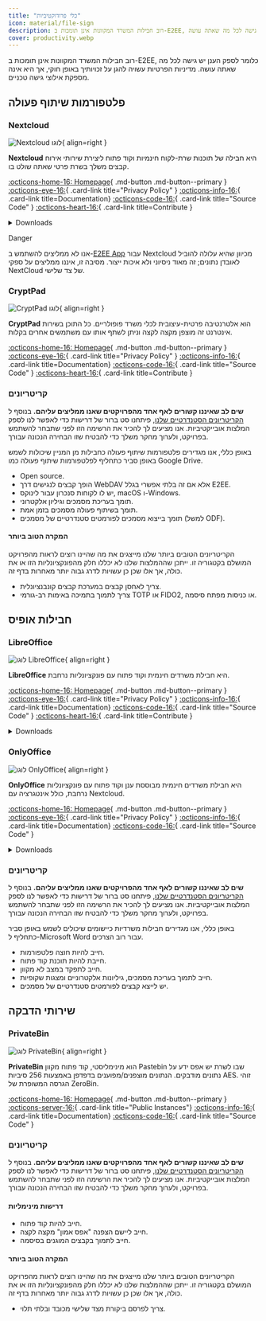```yaml
---
title: "כלי פרודוקטיביות"
icon: material/file-sign
description: רוב חבילות המשרד המקוונות אינן תומכות ב-E2EE, כלומר לספק הענן יש גישה לכל מה שאתה עושה.
cover: productivity.webp
---
```


<!-- markdownlint-disable MD024 -->
רוב חבילות המשרד המקוונות אינן תומכות ב-E2EE, כלומר לספק הענן יש גישה לכל מה שאתה עושה. מדיניות הפרטיות עשויה להגן על זכויותיך באופן חוקי, אך היא אינה מספקת אילוצי גישה טכניים.

## פלטפורמות שיתוף פעולה

### Nextcloud

<div class="admonition recommendation" markdown>

![Nextcloud לוגו](assets/img/productivity/nextcloud.svg){ align=right }

**Nextcloud** היא חבילה של תוכנות שרת-לקוח חינמיות וקוד פתוח ליצירת שירותי אירוח קבצים משלך בשרת פרטי שאתה שולט בו.

[:octicons-home-16: Homepage](https://nextcloud.com){ .md-button .md-button--primary }
[:octicons-eye-16:](https://nextcloud.com/privacy){ .card-link title="Privacy Policy" }
[:octicons-info-16:](https://nextcloud.com/support){ .card-link title=Documentation}
[:octicons-code-16:](https://github.com/nextcloud){ .card-link title="Source Code" }
[:octicons-heart-16:](https://nextcloud.com/contribute){ .card-link title=Contribute }

<details class="downloads" markdown>
<summary>Downloads</summary>

- [:simple-googleplay: Google Play](https://play.google.com/store/apps/details?id=com.nextcloud.client)
- [:simple-appstore: App Store](https://apps.apple.com/app/id1125420102)
- [:simple-github: GitHub](https://github.com/nextcloud/android/releases)
- [:simple-windows11: Windows](https://nextcloud.com/install/#install-clients)
- [:simple-apple: macOS](https://nextcloud.com/install/#install-clients)
- [:simple-linux: Linux](https://nextcloud.com/install/#install-clients)

</details>

</div>

<div class="admonition danger" markdown>
<p class="admonition-title">Danger</p>

אנו לא ממליצים להשתמש ב-[E2EE App](https://apps.nextcloud.com/apps/end_to_end_encryption) עבור Nextcloud מכיוון שהיא עלולה להוביל לאובדן נתונים; זה מאוד ניסיוני ולא איכות ייצור. מסיבה זו, איננו ממליצים על ספקי NextCloud של צד שלישי.

</div>

### CryptPad

<div class="admonition recommendation" markdown>

![CryptPad לוגו](assets/img/productivity/cryptpad.svg){ align=right }

**CryptPad** הוא אלטרנטיבה פרטית-עיצובית לכלי משרד פופולריים. כל התוכן בשירות אינטרנט זה מוצפן מקצה לקצה וניתן לשתף אותו עם משתמשים אחרים בקלות.

[:octicons-home-16: Homepage](https://cryptpad.fr){ .md-button .md-button--primary }
[:octicons-eye-16:](https://cryptpad.fr/pad/#/2/pad/view/GcNjAWmK6YDB3EO2IipRZ0fUe89j43Ryqeb4fjkjehE){ .card-link title="Privacy Policy" }
[:octicons-info-16:](https://docs.cryptpad.fr){ .card-link title=Documentation}
[:octicons-code-16:](https://github.com/xwiki-labs/cryptpad){ .card-link title="Source Code" }
[:octicons-heart-16:](https://opencollective.com/cryptpad){ .card-link title=Contribute }

</details>

</div>

### קריטריונים

**שים לב שאיננו קשורים לאף אחד מהפרויקטים שאנו ממליצים עליהם.** בנוסף ל [הקריטריונים הסטנדרטיים שלנו](about/criteria.md), פיתחנו סט ברור של דרישות כדי לאפשר לנו לספק המלצות אובייקטיביות. אנו מציעים לך להכיר את הרשימה הזו לפני שתבחר להשתמש בפרויקט, ולערוך מחקר משלך כדי להבטיח שזו הבחירה הנכונה עבורך.

באופן כללי, אנו מגדירים פלטפורמות שיתוף פעולה כחבילות מן המניין שיכולות לשמש באופן סביר כתחליף לפלטפורמות שיתוף פעולה כמו Google Drive.

- Open source.
- הופך קבצים לנגישים דרך WebDAV אלא אם זה בלתי אפשרי בגלל E2EE.
- יש לו לקוחות סנכרון עבור לינוקס, macOS ו-Windows.
- תומך בעריכת מסמכים וגיליון אלקטרוני.
- תומך בשיתוף פעולה מסמכים בזמן אמת.
- תומך בייצוא מסמכים לפורמטים סטנדרטיים של מסמכים (למשל ODF).

#### המקרה הטוב ביותר

הקריטריונים הטובים ביותר שלנו מייצגים את מה שהיינו רוצים לראות מהפרויקט המושלם בקטגוריה זו. ייתכן שההמלצות שלנו לא יכללו חלק מהפונקציונליות הזו או את כולה, אך אלו שכן כן עשויות לדרג גבוה יותר מאחרות בדף זה.

- צריך לאחסן קבצים במערכת קבצים קונבנציונלית.
- צריך לתמוך בתמיכה באימות רב-גורמי TOTP או FIDO2, או כניסות מפתח סיסמה.

## חבילות אופיס

### LibreOffice

<div class="admonition recommendation" markdown>

![לוגו LibreOffice](assets/img/productivity/libreoffice.svg){ align=right }

**LibreOffice** היא חבילת משרדים חינמית וקוד פתוח עם פונקציונליות נרחבת.

[:octicons-home-16: Homepage](https://libreoffice.org){ .md-button .md-button--primary }
[:octicons-eye-16:](https://libreoffice.org/about-us/privacy/privacy-policy-en){ .card-link title="Privacy Policy" }
[:octicons-info-16:](https://documentation.libreoffice.org/en/english-documentation){ .card-link title=Documentation}
[:octicons-code-16:](https://libreoffice.org/about-us/source-code){ .card-link title="Source Code" }
[:octicons-heart-16:](https://libreoffice.org/donate){ .card-link title=Contribute }

<details class="downloads" markdown>
<summary>Downloads</summary>

- [:simple-googleplay: Google Play](https://libreoffice.org/download/android-and-ios)
- [:simple-appstore: App Store](https://libreoffice.org/download/android-and-ios)
- [:simple-windows11: Windows](https://libreoffice.org/download/download)
- [:simple-apple: macOS](https://libreoffice.org/download/download)
- [:simple-linux: Linux](https://libreoffice.org/download/download)
- [:simple-flathub: Flathub](https://flathub.org/apps/details/org.libreoffice.LibreOffice)

</details>

</div>

### OnlyOffice

<div class="admonition recommendation" markdown>

![לוגו OnlyOffice](assets/img/productivity/onlyoffice.svg){ align=right }

**OnlyOffice** היא חבילת משרדים חינמית מבוססת ענן וקוד פתוח עם פונקציונליות נרחבת, כולל אינטגרציה עם Nextcloud.

[:octicons-home-16: Homepage](https://onlyoffice.com){ .md-button .md-button--primary }
[:octicons-eye-16:](https://help.onlyoffice.com/products/files/doceditor.aspx?fileid=5048502&doc=SXhWMEVzSEYxNlVVaXJJeUVtS0kyYk14YWdXTEFUQmRWL250NllHNUFGbz0_IjUwNDg1MDIi0){ .card-link title="Privacy Policy" }
[:octicons-info-16:](https://helpcenter.onlyoffice.com/userguides.aspx){ .card-link title=Documentation}
[:octicons-code-16:](https://github.com/ONLYOFFICE){ .card-link title="Source Code" }

<details class="downloads" markdown>
<summary>Downloads</summary>

- [:simple-googleplay: Google Play](https://play.google.com/store/apps/details?id=com.onlyoffice.documents)
- [:simple-appstore: App Store](https://apps.apple.com/app/id944896972)
- [:simple-windows11: Windows](https://onlyoffice.com/download-desktop.aspx)
- [:simple-apple: macOS](https://onlyoffice.com/download-desktop.aspx)
- [:simple-linux: Linux](https://onlyoffice.com/download-desktop.aspx)
- [:simple-flathub: Flathub](https://flathub.org/apps/details/org.onlyoffice.desktopeditors)

</details>

</div>

### קריטריונים

**שים לב שאיננו קשורים לאף אחד מהפרויקטים שאנו ממליצים עליהם.** בנוסף ל [הקריטריונים הסטנדרטיים שלנו](about/criteria.md), פיתחנו סט ברור של דרישות כדי לאפשר לנו לספק המלצות אובייקטיביות. אנו מציעים לך להכיר את הרשימה הזו לפני שתבחר להשתמש בפרויקט, ולערוך מחקר משלך כדי להבטיח שזו הבחירה הנכונה עבורך.

באופן כללי, אנו מגדירים חבילות משרדיות כיישומים שיכולים לשמש באופן סביר כתחליף ל-Microsoft Word עבור רוב הצרכים.

- חייב להיות חוצה פלטפורמות.
- חייבת להיות תוכנת קוד פתוח.
- חייב לתפקד במצב לא מקוון.
- חייב לתמוך בעריכת מסמכים, גיליונות אלקטרוניים ומצגות שקופיות.
- יש לייצא קבצים לפורמטים סטנדרטיים של מסמכים.

## שירותי הדבקה

### PrivateBin

<div class="admonition recommendation" markdown>

![לוגו PrivateBin](assets/img/productivity/privatebin.svg){ align=right }

**PrivateBin** הוא מינימליסטי, קוד פתוח מקוון Pastebin שבו לשרת יש אפס ידע על נתונים מודבקים. הנתונים מוצפנים/מפוענים בדפדפן באמצעות 256 סיביות AES. זוהי הגרסה המשופרת של ZeroBin.

[:octicons-home-16: Homepage](https://privatebin.info){ .md-button .md-button--primary }
[:octicons-server-16:](https://privatebin.info/directory){ .card-link title="Public Instances"}
[:octicons-info-16:](https://github.com/PrivateBin/PrivateBin/wiki/FAQ){ .card-link title=Documentation}
[:octicons-code-16:](https://github.com/PrivateBin/PrivateBin){ .card-link title="Source Code" }

</details>

</div>

### קריטריונים

**שים לב שאיננו קשורים לאף אחד מהפרויקטים שאנו ממליצים עליהם.** בנוסף ל [הקריטריונים הסטנדרטיים שלנו](about/criteria.md), פיתחנו סט ברור של דרישות כדי לאפשר לנו לספק המלצות אובייקטיביות. אנו מציעים לך להכיר את הרשימה הזו לפני שתבחר להשתמש בפרויקט, ולערוך מחקר משלך כדי להבטיח שזו הבחירה הנכונה עבורך.

#### דרישות מינימליות

- חייב להיות קוד פתוח.
- חייב ליישם הצפנה "אפס אמון" מקצה לקצה.
- חייב לתמוך בקבצים המוגנים בסיסמה.

#### המקרה הטוב ביותר

הקריטריונים הטובים ביותר שלנו מייצגים את מה שהיינו רוצים לראות מהפרויקט המושלם בקטגוריה זו. ייתכן שההמלצות שלנו לא יכללו חלק מהפונקציונליות הזו או את כולה, אך אלו שכן כן עשויות לדרג גבוה יותר מאחרות בדף זה.

- צריך לפרסם ביקורת מצד שלישי מכובד ובלתי תלוי.
